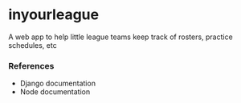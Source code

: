 # inyourleague
A web app to help little league teams keep track of rosters, practice schedules, etc


### References
- Django documentation
- Node documentation
